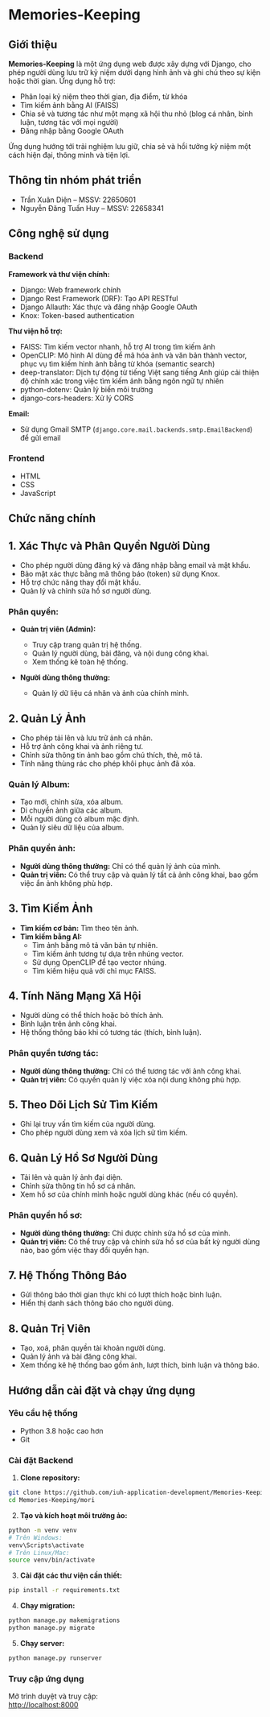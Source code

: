 # Memories-Keeping

## Giới thiệu

**Memories-Keeping** là một ứng dụng web được xây dựng với Django, cho phép người dùng lưu trữ kỷ niệm dưới dạng hình ảnh và ghi chú theo sự kiện hoặc thời gian. Ứng dụng hỗ trợ:

- Phân loại kỷ niệm theo thời gian, địa điểm, từ khóa
- Tìm kiếm ảnh bằng AI (FAISS)
- Chia sẻ và tương tác như một mạng xã hội thu nhỏ (blog cá nhân, bình luận, tương tác với mọi người)
- Đăng nhập bằng Google OAuth

Ứng dụng hướng tới trải nghiệm lưu giữ, chia sẻ và hồi tưởng kỷ niệm một cách hiện đại, thông minh và tiện lợi.

## Thông tin nhóm phát triển

- Trần Xuân Diện – MSSV: 22650601  
- Nguyễn Đăng Tuấn Huy – MSSV: 22658341

## Công nghệ sử dụng

### Backend

**Framework và thư viện chính:**

- Django: Web framework chính
- Django Rest Framework (DRF): Tạo API RESTful
- Django Allauth: Xác thực và đăng nhập Google OAuth
- Knox: Token-based authentication

**Thư viện hỗ trợ:**

- FAISS: Tìm kiếm vector nhanh, hỗ trợ AI trong tìm kiếm ảnh
- OpenCLIP: Mô hình AI dùng để mã hóa ảnh và văn bản thành vector, phục vụ tìm kiếm hình ảnh bằng từ khóa (semantic search)
- deep-translator: Dịch tự động từ tiếng Việt sang tiếng Anh giúp cải thiện độ chính xác trong việc tìm kiếm ảnh bằng ngôn ngữ tự nhiên
- python-dotenv: Quản lý biến môi trường
- django-cors-headers: Xử lý CORS

**Email:**

- Sử dụng Gmail SMTP (`django.core.mail.backends.smtp.EmailBackend`) để gửi email

### Frontend

- HTML
- CSS
- JavaScript

## Chức năng chính

## 1. Xác Thực và Phân Quyền Người Dùng

- Cho phép người dùng đăng ký và đăng nhập bằng email và mật khẩu.
- Bảo mật xác thực bằng mã thông báo (token) sử dụng Knox.
- Hỗ trợ chức năng thay đổi mật khẩu.
- Quản lý và chỉnh sửa hồ sơ người dùng.

### Phân quyền:

- **Quản trị viên (Admin):**
  - Truy cập trang quản trị hệ thống.
  - Quản lý người dùng, bài đăng, và nội dung công khai.
  - Xem thống kê toàn hệ thống.
  
- **Người dùng thông thường:**
  - Quản lý dữ liệu cá nhân và ảnh của chính mình.


## 2. Quản Lý Ảnh

- Cho phép tải lên và lưu trữ ảnh cá nhân.
- Hỗ trợ ảnh công khai và ảnh riêng tư.
- Chỉnh sửa thông tin ảnh bao gồm chú thích, thẻ, mô tả.
- Tính năng thùng rác cho phép khôi phục ảnh đã xóa.

### Quản lý Album:

- Tạo mới, chỉnh sửa, xóa album.
- Di chuyển ảnh giữa các album.
- Mỗi người dùng có album mặc định.
- Quản lý siêu dữ liệu của album.

### Phân quyền ảnh:

- **Người dùng thông thường:** Chỉ có thể quản lý ảnh của mình.
- **Quản trị viên:** Có thể truy cập và quản lý tất cả ảnh công khai, bao gồm việc ẩn ảnh không phù hợp.


## 3. Tìm Kiếm Ảnh

- **Tìm kiếm cơ bản:** Tìm theo tên ảnh.
- **Tìm kiếm bằng AI:**
  - Tìm ảnh bằng mô tả văn bản tự nhiên.
  - Tìm kiếm ảnh tương tự dựa trên nhúng vector.
  - Sử dụng OpenCLIP để tạo vector nhúng.
  - Tìm kiếm hiệu quả với chỉ mục FAISS.


## 4. Tính Năng Mạng Xã Hội

- Người dùng có thể thích hoặc bỏ thích ảnh.
- Bình luận trên ảnh công khai.
- Hệ thống thông báo khi có tương tác (thích, bình luận).
  
### Phân quyền tương tác:

- **Người dùng thông thường:** Chỉ có thể tương tác với ảnh công khai.
- **Quản trị viên:** Có quyền quản lý việc xóa nội dung không phù hợp.


## 5. Theo Dõi Lịch Sử Tìm Kiếm

- Ghi lại truy vấn tìm kiếm của người dùng.
- Cho phép người dùng xem và xóa lịch sử tìm kiếm.


## 6. Quản Lý Hồ Sơ Người Dùng

- Tải lên và quản lý ảnh đại diện.
- Chỉnh sửa thông tin hồ sơ cá nhân.
- Xem hồ sơ của chính mình hoặc người dùng khác (nếu có quyền).

### Phân quyền hồ sơ:

- **Người dùng thông thường:** Chỉ được chỉnh sửa hồ sơ của mình.
- **Quản trị viên:** Có thể truy cập và chỉnh sửa hồ sơ của bất kỳ người dùng nào, bao gồm việc thay đổi quyền hạn.

## 7. Hệ Thống Thông Báo

- Gửi thông báo thời gian thực khi có lượt thích hoặc bình luận.
- Hiển thị danh sách thông báo cho người dùng.
 

## 8. Quản Trị Viên

- Tạo, xoá, phân quyền tài khoản người dùng.
- Quản lý ảnh và bài đăng công khai.
- Xem thống kê hệ thống bao gồm ảnh, lượt thích, bình luận và thông báo.


## Hướng dẫn cài đặt và chạy ứng dụng

### Yêu cầu hệ thống

- Python 3.8 hoặc cao hơn
- Git

### Cài đặt Backend

1. **Clone repository:**
```bash
git clone https://github.com/iuh-application-development/Memories-Keeping.git
cd Memories-Keeping/mori
```

2. **Tạo và kích hoạt môi trường ảo:**
```bash
python -m venv venv
# Trên Windows:
venv\Scripts\activate
# Trên Linux/Mac:
source venv/bin/activate
```

3. **Cài đặt các thư viện cần thiết:**
```bash
pip install -r requirements.txt
```

4. **Chạy migration:**
```bash
python manage.py makemigrations
python manage.py migrate
```

5. **Chạy server:**
```bash
python manage.py runserver
```

### Truy cập ứng dụng

Mở trình duyệt và truy cập:  
[http://localhost:8000](http://localhost:8000)
